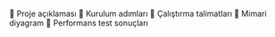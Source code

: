  Proje açıklaması
 Kurulum adımları
 Çalıştırma talimatları
 Mimari diyagram
 Performans test sonuçları